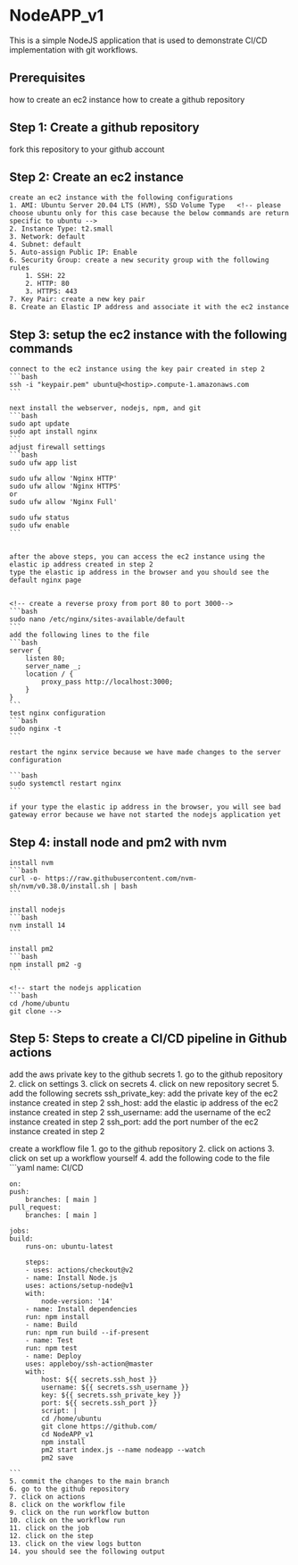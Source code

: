 <!-- CI/CD implementation with git workflows  to ec2 instance-->

# NodeAPP_v1

This is a simple NodeJS application that is used to demonstrate CI/CD implementation with git workflows.

## Prerequisites
how to create an ec2 instance
how to create a github repository

## Step 1: Create a github repository
fork this repository to your github account

## Step 2: Create an ec2 instance
    create an ec2 instance with the following configurations
    1. AMI: Ubuntu Server 20.04 LTS (HVM), SSD Volume Type   <!-- please choose ubuntu only for this case because the below commands are return specific to ubuntu -->
    2. Instance Type: t2.small
    3. Network: default
    4. Subnet: default
    5. Auto-assign Public IP: Enable
    6. Security Group: create a new security group with the following rules
        1. SSH: 22
        2. HTTP: 80
        3. HTTPS: 443
    7. Key Pair: create a new key pair
    8. Create an Elastic IP address and associate it with the ec2 instance


## Step 3: setup the ec2 instance with the following commands
    connect to the ec2 instance using the key pair created in step 2
    ```bash
    ssh -i "keypair.pem" ubuntu@<hostip>.compute-1.amazonaws.com
    ```

    next install the webserver, nodejs, npm, and git
    ```bash
    sudo apt update
    sudo apt install nginx
    ```
    adjust firewall settings
    ```bash
    sudo ufw app list

    sudo ufw allow 'Nginx HTTP'
    sudo ufw allow 'Nginx HTTPS'
    or 
    sudo ufw allow 'Nginx Full'

    sudo ufw status
    sudo ufw enable
    ```


    after the above steps, you can access the ec2 instance using the elastic ip address created in step 2
    type the elastic ip address in the browser and you should see the default nginx page


    <!-- create a reverse proxy from port 80 to port 3000-->
    ```bash
    sudo nano /etc/nginx/sites-available/default
    ```
    add the following lines to the file
    ```bash
    server {
        listen 80;
        server_name _;
        location / {
            proxy_pass http://localhost:3000;
        }
    }
    ```
    test nginx configuration
    ```bash
    sudo nginx -t
    ```

    restart the nginx service because we have made changes to the server configuration

    ```bash
    sudo systemctl restart nginx
    ```

    if your type the elastic ip address in the browser, you will see bad gateway error because we have not started the nodejs application yet


## Step 4: install node and pm2 with nvm
    install nvm
    ```bash
    curl -o- https://raw.githubusercontent.com/nvm-sh/nvm/v0.38.0/install.sh | bash
    ```

    install nodejs
    ```bash
    nvm install 14
    ```

    install pm2
    ```bash
    npm install pm2 -g
    ```

    <!-- start the nodejs application
    ```bash
    cd /home/ubuntu
    git clone -->


## Step 5: Steps to create a CI/CD pipeline in Github actions
 
add the aws private key to the github secrets
    1. go to the github repository
    2. click on settings
    3. click on secrets
    4. click on new repository secret
    5. add the following secrets
        ssh_private_key: add the private key of the ec2 instance created in step 2
        ssh_host: add the elastic ip address of the ec2 instance created in step 2
        ssh_username: add the username of the ec2 instance created in step 2
        ssh_port: add the port number of the ec2 instance created in step 2

create a workflow file
    1. go to the github repository
    2. click on actions
    3. click on set up a workflow yourself
    4. add the following code to the file
    ```yaml
    name: CI/CD

    on:
    push:
        branches: [ main ]
    pull_request:
        branches: [ main ]

    jobs:
    build:
        runs-on: ubuntu-latest

        steps:
        - uses: actions/checkout@v2
        - name: Install Node.js
        uses: actions/setup-node@v1
        with:
            node-version: '14'
        - name: Install dependencies
        run: npm install
        - name: Build
        run: npm run build --if-present
        - name: Test
        run: npm test
        - name: Deploy
        uses: appleboy/ssh-action@master
        with:
            host: ${{ secrets.ssh_host }}
            username: ${{ secrets.ssh_username }}
            key: ${{ secrets.ssh_private_key }}
            port: ${{ secrets.ssh_port }}
            script: |
            cd /home/ubuntu
            git clone https://github.com/
            cd NodeAPP_v1
            npm install
            pm2 start index.js --name nodeapp --watch
            pm2 save
            
    ```
    5. commit the changes to the main branch
    6. go to the github repository
    7. click on actions
    8. click on the workflow file
    9. click on the run workflow button
    10. click on the workflow run
    11. click on the job
    12. click on the step
    13. click on the view logs button
    14. you should see the following output
    




